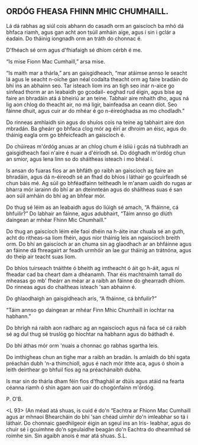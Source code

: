 ## ORDÓG FHEASA FHINN MHIC CHUMHAILL.

Lá dá rabhas ag siúl cois abhann do
casadh orm an gaiscíoch ba mhó dá bhfaca
riamh, agus gan acht aon tsúil amháin aige, agus í
sin i gclár a éadain.  Do tháinig iongnadh
orm an tráth do chonnac é.

D'fhéach sé orm agus d'fhiafaigh sé dhíom cérbh é me.

“Is mise Fionn Mac Cumhaill,” arsa mise.

“Is maith mar a thárla,” ars an gaisgidheach,
“mar atáimse annso le seacht lá agus le
seacht n-oíche gan néal codalta theacht orm
ag faire bradáin do bhí ins an abhainn seo.
Tar isteach liom ins an tigh seo inár n-aice
go sínfead thorm ar an leabaidh go gcodail-
eoghad rud éigin, agus bíse ag faire an
bhradáin atá á bheiriú ar an teine.
Tabhair aire mhaith dho, agus ná lig aon chlog
do theacht air, no má ligir, bainfeadsa
an ceann díot.  Seo fáinne dhuit, agus cuir ar
do mhéar é go n-éireóghadsa as mo chodladh.”

Do rinneas amhlaidh sin agus do shuíos cois
na teine ag tabhairt aire don mbradán.  Ba
gheárr go bhfaca clog mór ag éirí ar
dhroim an éisc, agus do tháinig eagla orm go
bhfeicfeadh an gaiscíoch é.

Do chúireas m'órdóg anuas ar an chlog chum é ísliú
i gcás ná tiubhradh an gaisgidheach faoi
n'aire é nuair a d'éiríodh sé.  Do dóghadh
m'órdóg chun an smior, agus lena linn so do
sháitheas isteach i mo bhéal í.

Is ansan do fuaras fios ar an bhfáth go raibh
an gaiscíoch ag faire an bhradáin, agus dá n-éireodh
sé an fhad do bhíos i láthair go gcuirfeadh
sé chun báis mé.  Ag súil go bhféadfainn
teitheadh le m'anam uaidh do rugas ar bharra
mór iarainn do bhí ar an dteinnteán agus do
sháitheas suas é san aon súil amháin do
bhí ag an bhfear mór.

Do thug sé léim as an leabaidh agus do liúigh sé
amach, “A fháinne, cá bhfuilir?”  Do labhair an fáinne,
agus adubhairt, “Táim annso go dlúth daingean ar mhéar
Fhinn Mic Chumhaill.”

Do thug an gaiscíoch léim eile faoi dhéin na
h-áite inar chuala sé an guth, acht do
ritheas-sa liom fhéin, agus níor tháinig leis an
ngaiscíoch breith orm.  Do bhí an gaiscíoch
ar an chuma sin ag glaodhach ar an bhfáinne agus
an fáinne dá fhreagairt ar feadh urmhóir an lae
gur tháinig an trátnóna, agus do theip air teacht
suas liom.

Do bhíos tuirseach tnáithte ó bheith ag imtheacht
ó áit go h-áit, agus ní fheadar cad ba cheart
dam a dhéanamh.  Thar éis machtnaimh tamall do
mheasas go mb' fheárr an méar ar a raibh
an fáinne do ghearradh dhíom.  Do rinneas agus do
chaítheas isteach 'san abhainn é.

Do ghlaodhaigh an gaisgidheach arís, “A fháinne,
cá bhfuilir?”

“Táim annso go daingean ar mhéar Finn Mhic Chumhaill
in íochtar na habhann.”

Do bhrígh ná raibh aon radharc ag an ngaiscíoch agus
ná faca sé cá raibh sé ag dul thug sé truslóg go
híochtar na habhann agus do báthadh é.

Do bhí áthas mór orm 'nuais a chonnac go rabhas
sgartha leis.

Do imthigheas chun an tighe mar a raibh an
bradán.  Is amlaidh do bhí sgata préachán
dubh 'n-a thimchioll, agus é nach mór ithte aca, agus
ó shoin a leith deirthear go bhfuil fios
ag na préachánaibh dubha.

Is mar sin do thárla dham féin fios
d'fhagháil ar dtúis agus atáid na fearta céanna
riamh ó shin agam aon uair do chogónfainn
m'órdóg.

P. O'B.

<L 93>
(An méad atá shuas, is cuid é do'n
“Eachtra ar Fhionn Mac Cumhaill agus ar
mhnaoi Bhearcháin do bhí 'san chéad uimhir
do'n imleabhar so tá i láthair.  Do chonnaic
gaedhilgeoir éigin an sgeul ins an Iris-
leabhar, agus do chuir sé i gcuimhne do'n
sgeulaidhe beagán do'n Eachtra do dhearmhad
sé roimhe sin.  Sin agaibh anois é mar atá
shuas.  S.L.


